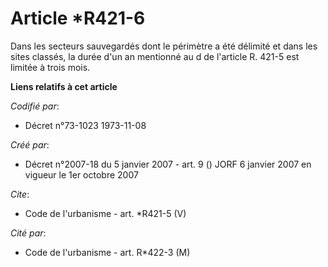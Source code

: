 # Article *R421-6

Dans les secteurs sauvegardés dont le périmètre a été délimité et dans les sites classés, la durée d'un an mentionné au d de
l'article R. 421-5 est limitée à trois mois.

**Liens relatifs à cet article**

_Codifié par_:

  - Décret n°73-1023 1973-11-08

_Créé par_:

  - Décret n°2007-18 du 5 janvier 2007 - art. 9 () JORF 6 janvier 2007 en vigueur le 1er octobre 2007

_Cite_:

  - Code de l'urbanisme - art. *R421-5 (V)

_Cité par_:

  - Code de l'urbanisme - art. R*422-3 (M)
